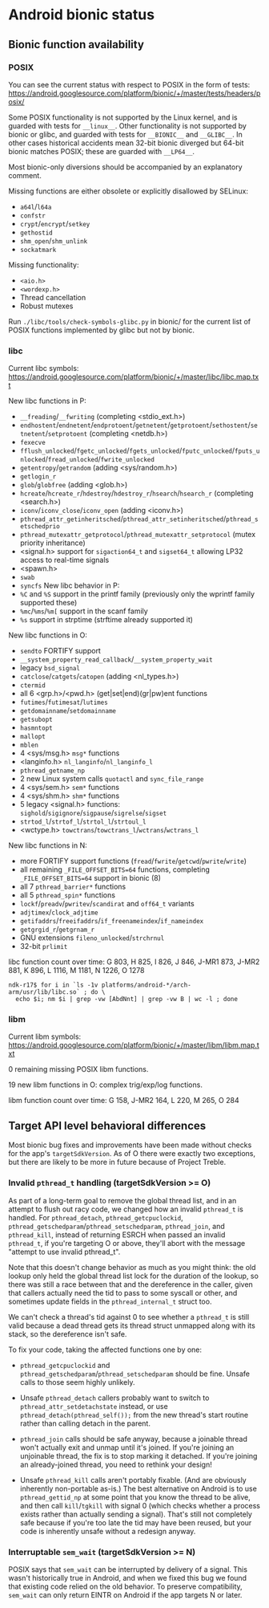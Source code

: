 # Android bionic status

## Bionic function availability

### POSIX

You can see the current status with respect to POSIX in the form of tests:
https://android.googlesource.com/platform/bionic/+/master/tests/headers/posix/

Some POSIX functionality is not supported by the Linux kernel, and
is guarded with tests for `__linux__`. Other functionality is not
supported by bionic or glibc, and guarded with tests for `__BIONIC__`
and `__GLIBC__`. In other cases historical accidents mean 32-bit
bionic diverged but 64-bit bionic matches POSIX; these are guarded with
`__LP64__`.

Most bionic-only diversions should be accompanied by an explanatory comment.

Missing functions are either obsolete or explicitly disallowed by SELinux:
  * `a64l`/`l64a`
  * `confstr`
  * `crypt`/`encrypt`/`setkey`
  * `gethostid`
  * `shm_open`/`shm_unlink`
  * `sockatmark`

Missing functionality:
  * `<aio.h>`
  * `<wordexp.h>`
  * Thread cancellation
  * Robust mutexes

Run `./libc/tools/check-symbols-glibc.py` in bionic/ for the current
list of POSIX functions implemented by glibc but not by bionic.

### libc

Current libc symbols: https://android.googlesource.com/platform/bionic/+/master/libc/libc.map.txt

New libc functions in P:
  * `__freading`/`__fwriting` (completing <stdio_ext.h>)
  * `endhostent`/`endnetent`/`endprotoent`/`getnetent`/`getprotoent`/`sethostent`/`setnetent`/`setprotoent` (completing <netdb.h>)
  * `fexecve`
  * `fflush_unlocked`/`fgetc_unlocked`/`fgets_unlocked`/`fputc_unlocked`/`fputs_unlocked`/`fread_unlocked`/`fwrite_unlocked`
  * `getentropy`/`getrandom` (adding <sys/random.h>)
  * `getlogin_r`
  * `glob`/`globfree` (adding <glob.h>)
  * `hcreate`/`hcreate_r`/`hdestroy`/`hdestroy_r`/`hsearch`/`hsearch_r` (completing <search.h>)
  * `iconv`/`iconv_close`/`iconv_open` (adding <iconv.h>)
  * `pthread_attr_getinheritsched`/`pthread_attr_setinheritsched`/`pthread_setschedprio`
  * `pthread_mutexattr_getprotocol`/`pthread_mutexattr_setprotocol` (mutex priority inheritance)
  * <signal.h> support for `sigaction64_t` and `sigset64_t` allowing LP32 access to real-time signals
  * <spawn.h>
  * `swab`
  * `syncfs`
New libc behavior in P:
  * `%C` and `%S` support in the printf family (previously only the wprintf family supported these)
  * `%mc`/`%ms`/`%m[` support in the scanf family
  * `%s` support in strptime (strftime already supported it)

New libc functions in O:
  * `sendto` FORTIFY support
  * `__system_property_read_callback`/`__system_property_wait`
  * legacy `bsd_signal`
  * `catclose`/`catgets`/`catopen` (adding <nl_types.h>)
  * `ctermid`
  * all 6 <grp.h>/<pwd.h> (get|set|end)(gr|pw)ent functions
  * `futimes`/`futimesat`/`lutimes`
  * `getdomainname`/`setdomainname`
  * `getsubopt`
  * `hasmntopt`
  * `mallopt`
  * `mblen`
  * 4 <sys/msg.h> `msg*` functions
  * <langinfo.h> `nl_langinfo`/`nl_langinfo_l`
  * `pthread_getname_np`
  * 2 new Linux system calls `quotactl` and `sync_file_range`
  * 4 <sys/sem.h> `sem*` functions
  * 4 <sys/shm.h> `shm*` functions
  * 5 legacy <signal.h> functions: `sighold`/`sigignore`/`sigpause`/`sigrelse`/`sigset`
  * `strtod_l`/`strtof_l`/`strtol_l`/`strtoul_l`
  * <wctype.h> `towctrans`/`towctrans_l`/`wctrans`/`wctrans_l`

New libc functions in N:
  * more FORTIFY support functions (`fread`/`fwrite`/`getcwd`/`pwrite`/`write`)
  * all remaining `_FILE_OFFSET_BITS=64` functions, completing `_FILE_OFFSET_BITS=64` support in bionic (8)
  * all 7 `pthread_barrier*` functions
  * all 5 `pthread_spin*` functions
  * `lockf`/`preadv`/`pwritev`/`scandirat` and `off64_t` variants
  * `adjtimex`/`clock_adjtime`
  * `getifaddrs`/`freeifaddrs`/`if_freenameindex`/`if_nameindex`
  * `getgrgid_r`/`getgrnam_r`
  * GNU extensions `fileno_unlocked`/`strchrnul`
  * 32-bit `prlimit`

libc function count over time:
  G 803, H 825, I 826, J 846, J-MR1 873, J-MR2 881, K 896, L 1116, M 1181, N 1226, O 1278

```
ndk-r17$ for i in `ls -1v platforms/android-*/arch-arm/usr/lib/libc.so` ; do \
  echo $i; nm $i | grep -vw [AbdNnt] | grep -vw B | wc -l ; done
```

### libm

Current libm symbols: https://android.googlesource.com/platform/bionic/+/master/libm/libm.map.txt

0 remaining missing POSIX libm functions.

19 new libm functions in O: complex trig/exp/log functions.

libm function count over time:
  G 158, J-MR2 164, L 220, M 265, O 284



## Target API level behavioral differences

Most bionic bug fixes and improvements have been made without checks for
the app's `targetSdkVersion`. As of O there were exactly two exceptions,
but there are likely to be more in future because of Project Treble.

### Invalid `pthread_t` handling (targetSdkVersion >= O)

As part of a long-term goal to remove the global thread list,
and in an attempt to flush out racy code, we changed how an invalid
`pthread_t` is handled. For `pthread_detach`, `pthread_getcpuclockid`,
`pthread_getschedparam`/`pthread_setschedparam`, `pthread_join`, and
`pthread_kill`, instead of returning ESRCH when passed an invalid
`pthread_t`, if you're targeting O or above, they'll abort with the
message "attempt to use invalid pthread\_t".

Note that this doesn't change behavior as much as you might think: the
old lookup only held the global thread list lock for the duration of
the lookup, so there was still a race between that and the dereference
in the caller, given that callers actually need the tid to pass to some
syscall or other, and sometimes update fields in the `pthread_internal_t`
struct too.

We can't check a thread's tid against 0 to see whether a `pthread_t`
is still valid because a dead thread gets its thread struct unmapped
along with its stack, so the dereference isn't safe.

To fix your code, taking the affected functions one by one:

  * `pthread_getcpuclockid` and `pthread_getschedparam`/`pthread_setschedparam`
    should be fine. Unsafe calls to those seem highly unlikely.

  * Unsafe `pthread_detach` callers probably want to switch to
    `pthread_attr_setdetachstate` instead, or use
    `pthread_detach(pthread_self());` from the new thread's start routine
    rather than calling detach in the parent.

  * `pthread_join` calls should be safe anyway, because a joinable thread
    won't actually exit and unmap until it's joined. If you're joining an
    unjoinable thread, the fix is to stop marking it detached. If you're
    joining an already-joined thread, you need to rethink your design!

  * Unsafe `pthread_kill` calls aren't portably fixable. (And are obviously
    inherently non-portable as-is.) The best alternative on Android is to
    use `pthread_gettid_np` at some point that you know the thread to be
    alive, and then call `kill`/`tgkill` with signal 0 (which checks
    whether a process exists rather than actually sending a
    signal). That's still not completely safe because if you're too late
    the tid may have been reused, but your code is inherently unsafe without
    a redesign anyway.

### Interruptable `sem_wait` (targetSdkVersion >= N)

POSIX says that `sem_wait` can be interrupted by delivery of a
signal. This wasn't historically true in Android, and when we fixed this
bug we found that existing code relied on the old behavior. To preserve
compatibility, `sem_wait` can only return EINTR on Android if the app
targets N or later.
